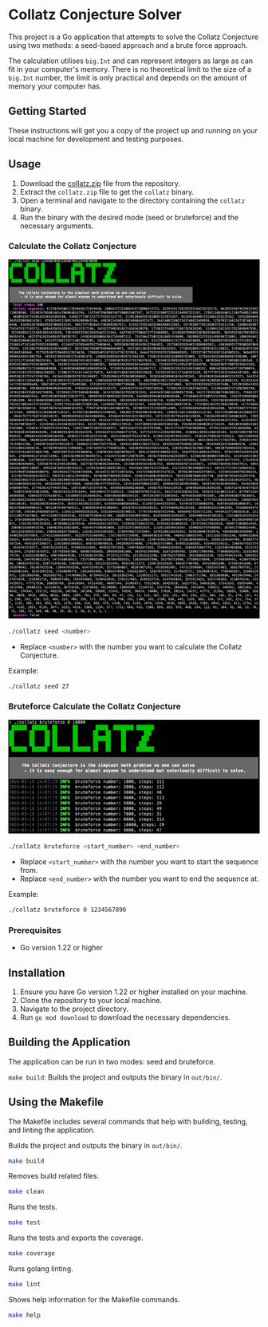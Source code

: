 # Collatz Conjecture Solver

This project is a Go application that attempts to solve the Collatz Conjecture using two methods: a seed-based approach and a brute force approach.

The calculation utilises `big.Int` and can represent integers as large as can fit in your computer's memory. There is no theoretical limit to the size of a `big.Int` number, the limit is only practical and depends on the amount of memory your computer has.

## Getting Started

These instructions will get you a copy of the project up and running on your local machine for development and testing purposes.

## Usage

1. Download the [collatz.zip](https://raw.githubusercontent.com/jfallis/collatz/main/collatz.zip) file from the repository.
1. Extract the `collatz.zip` file to get the `collatz` binary.
1. Open a terminal and navigate to the directory containing the `collatz` binary.
1. Run the binary with the desired mode (seed or bruteforce) and the necessary arguments.

### Calculate the Collatz Conjecture

![seed screenshot](/readme/screenshot_seed.png)

```bash
./collatz seed <number>
```
- Replace `<number>` with the number you want to calculate the Collatz Conjecture.

Example:
```bash
./collatz seed 27
```

### Bruteforce Calculate the Collatz Conjecture

![bruteforce screenshot](/readme/screenshot_bruteforce.png)


```bash
./collatz bruteforce <start_number> <end_number>
```

- Replace `<start_number>` with the number you want to start the sequence from.
- Replace `<end_number>` with the number you want to end the sequence at.

Example:
```bash
./collatz bruteforce 0 1234567890
```

### Prerequisites

- Go version 1.22 or higher

## Installation

1. Ensure you have Go version 1.22 or higher installed on your machine.
1. Clone the repository to your local machine.
1. Navigate to the project directory.
1. Run `go mod download` to download the necessary dependencies.

## Building the Application

The application can be run in two modes: seed and bruteforce.

`make build`: Builds the project and outputs the binary in `out/bin/`.

## Using the Makefile

The Makefile includes several commands that help with building, testing, and linting the application.

Builds the project and outputs the binary in `out/bin/`.
```bash
make build
```

Removes build related files.
```bash
make clean
```

Runs the tests.
```bash
make test
```

Runs the tests and exports the coverage.
```bash
make coverage
```

Runs golang linting.
```bash
make lint
```

Shows help information for the Makefile commands.
```bash
make help
```
